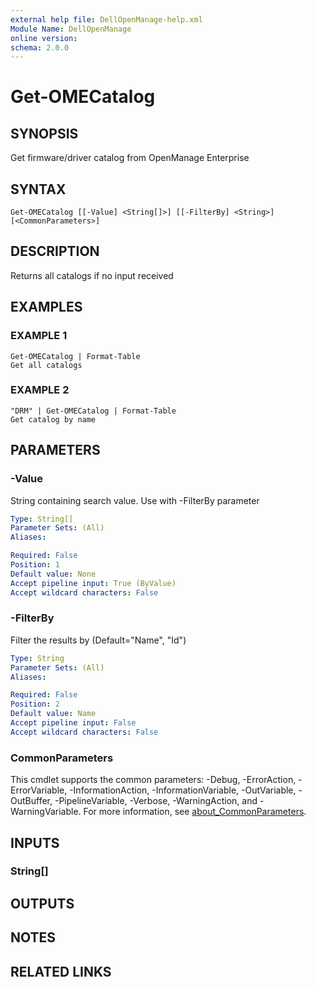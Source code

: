 ```yaml
---
external help file: DellOpenManage-help.xml
Module Name: DellOpenManage
online version:
schema: 2.0.0
---
```


# Get-OMECatalog

## SYNOPSIS
Get firmware/driver catalog from OpenManage Enterprise

## SYNTAX

```
Get-OMECatalog [[-Value] <String[]>] [[-FilterBy] <String>] [<CommonParameters>]
```

## DESCRIPTION
Returns all catalogs if no input received

## EXAMPLES

### EXAMPLE 1
```
Get-OMECatalog | Format-Table
Get all catalogs
```

### EXAMPLE 2
```
"DRM" | Get-OMECatalog | Format-Table
Get catalog by name
```

## PARAMETERS

### -Value
String containing search value.
Use with -FilterBy parameter

```yaml
Type: String[]
Parameter Sets: (All)
Aliases:

Required: False
Position: 1
Default value: None
Accept pipeline input: True (ByValue)
Accept wildcard characters: False
```

### -FilterBy
Filter the results by (Default="Name", "Id")

```yaml
Type: String
Parameter Sets: (All)
Aliases:

Required: False
Position: 2
Default value: Name
Accept pipeline input: False
Accept wildcard characters: False
```

### CommonParameters
This cmdlet supports the common parameters: -Debug, -ErrorAction, -ErrorVariable, -InformationAction, -InformationVariable, -OutVariable, -OutBuffer, -PipelineVariable, -Verbose, -WarningAction, and -WarningVariable. For more information, see [about_CommonParameters](http://go.microsoft.com/fwlink/?LinkID=113216).

## INPUTS

### String[]
## OUTPUTS

## NOTES

## RELATED LINKS
